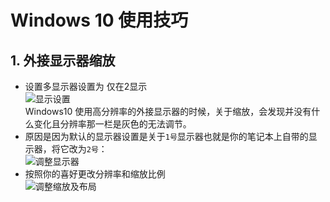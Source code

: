 # Windows 10 使用技巧

## 1. 外接显示器缩放

- 设置多显示器设置为 仅在2显示  
  ![显示设置](https://i-blog.csdnimg.cn/blog_migrate/dab7927ebb08dafcae49718314bf562a.png)  
  Windows10 使用高分辨率的外接显示器的时候，关于缩放，会发现并没有什么变化且分辨率那一栏是灰色的无法调节。
- 原因是因为默认的显示器设置是关于`1号`显示器也就是你的笔记本上自带的显示器，将它改为`2号`：  
  ![调整显示器](https://i-blog.csdnimg.cn/blog_migrate/531fc02f1a271b94e67f558fb6af0983.png)
- 按照你的喜好更改分辨率和缩放比例  
  ![调整缩放及布局](https://i-blog.csdnimg.cn/blog_migrate/e6d2b1d8c53ce691cb048447118173fe.png)